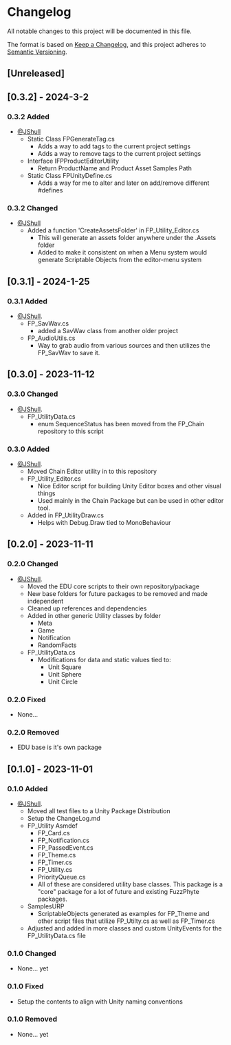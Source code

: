 # Changelog

All notable changes to this project will be documented in this file.

The format is based on [Keep a Changelog](https://keepachangelog.com/en/1.0.0/),
and this project adheres to [Semantic Versioning](https://semver.org/spec/v2.0.0.html).

## [Unreleased]

## [0.3.2] - 2024-3-2

### 0.3.2 Added

- [@JShull](https://github.com/jshull)
  - Static Class FPGenerateTag.cs
    - Adds a way to add tags to the current project settings
    - Adds a way to remove tags to the current project settings
  - Interface IFPProductEditorUtility
    - Return ProductName and Product Asset Samples Path
  - Static Class FPUnityDefine.cs
    - Adds a way for me to alter and later on add/remove different #defines

### 0.3.2 Changed

- [@JShull](https://github.com/jshull)
  - Added a function 'CreateAssetsFolder' in FP_Utility_Editor.cs 
    - This will generate an assets folder anywhere under the .Assets folder
    - Added to make it consistent on when a Menu system would generate Scriptable Objects from the editor-menu system

## [0.3.1] - 2024-1-25

### 0.3.1 Added

- [@JShull](https://github.com/jshull).
  - FP_SavWav.cs
    - added a SavWav class from another older project
  - FP_AudioUtils.cs
    - Way to grab audio from various sources and then utilizes the FP_SavWav to save it.

## [0.3.0] - 2023-11-12

### 0.3.0 Changed

- [@JShull](https://github.com/jshull).
  - FP_UtilityData.cs
    - enum SequenceStatus has been moved from the FP_Chain repository to this script

### 0.3.0 Added

- [@JShull](https://github.com/jshull).
  - Moved Chain Editor utility in to this repository
  - FP_Utility_Editor.cs
    - Nice Editor script for building Unity Editor boxes and other visual things
    - Used mainly in the Chain Package but can be used in other editor tool. 
  - Added in FP_UtilityDraw.cs
    - Helps with Debug.Draw tied to MonoBehaviour 

## [0.2.0] - 2023-11-11

### 0.2.0 Changed

- [@JShull](https://github.com/jshull).
  - Moved the EDU core scripts to their own repository/package
  - New base folders for future packages to be removed and made independent
  - Cleaned up references and dependencies
  - Added in other generic Utility classes by folder
    - Meta
    - Game
    - Notification
    - RandomFacts
  - FP_UtilityData.cs
    - Modifications for data and static values tied to:
      - Unit Square
      - Unit Sphere
      - Unit Circle

### 0.2.0 Fixed

- None...

### 0.2.0 Removed

- EDU base is it's own package

## [0.1.0] - 2023-11-01

### 0.1.0 Added

- [@JShull](https://github.com/jshull).
  - Moved all test files to a Unity Package Distribution
  - Setup the ChangeLog.md
  - FP_Utility Asmdef
    - FP_Card.cs
    - FP_Notification.cs
    - FP_PassedEvent.cs
    - FP_Theme.cs
    - FP_Timer.cs
    - FP_Utility.cs
    - PriorityQueue.cs
    - All of these are considered utility base classes. This package is a "core" package for a lot of future and existing FuzzPhyte packages.
  - SamplesURP
    - ScriptableObjects generated as examples for FP_Theme and other script files that utilize FP_Utilty.cs as well as FP_Timer.cs
  - Adjusted and added in more classes and custom UnityEvents for the FP_UtilityData.cs file

### 0.1.0 Changed

- None... yet

### 0.1.0 Fixed

- Setup the contents to align with Unity naming conventions

### 0.1.0 Removed

- None... yet
